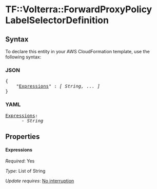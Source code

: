 # TF::Volterra::ForwardProxyPolicy LabelSelectorDefinition

## Syntax

To declare this entity in your AWS CloudFormation template, use the following syntax:

### JSON

<pre>
{
    "<a href="#expressions" title="Expressions">Expressions</a>" : <i>[ String, ... ]</i>
}
</pre>

### YAML

<pre>
<a href="#expressions" title="Expressions">Expressions</a>: <i>
      - String</i>
</pre>

## Properties

#### Expressions

_Required_: Yes

_Type_: List of String

_Update requires_: [No interruption](https://docs.aws.amazon.com/AWSCloudFormation/latest/UserGuide/using-cfn-updating-stacks-update-behaviors.html#update-no-interrupt)


